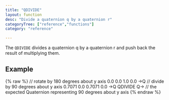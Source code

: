 ```yaml
---
title: "QDIVIDE"
layout: function
desc: "Divide a quaternion q by a quaternion r"
categoryTree: ["reference","functions"]
category: "reference"

---
```


The `QDIVIDE` divides a quaternion q by a quaternion r and push back the result of multiplying them.


## Example ##

{% raw %}
<warp10-warpscript-widget backend="{{backend}}"  exec-endpoint="{{execEndpoint}}">
// rotate by 180 degrees about y axis
0.0 0.0 1.0 0.0 ->Q
// divide by 90 degrees about y axis
0.7071 0.0 0.7071 0.0 ->Q
QDIVIDE
Q->
// the expected Quaternion representing 90 degrees about y axis
</warp10-warpscript-widget>
{% endraw %} 